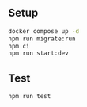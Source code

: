 ## Setup

```bash
docker compose up -d
npm run migrate:run
npm ci
npm run start:dev
```

## Test

```bash
npm run test
```
